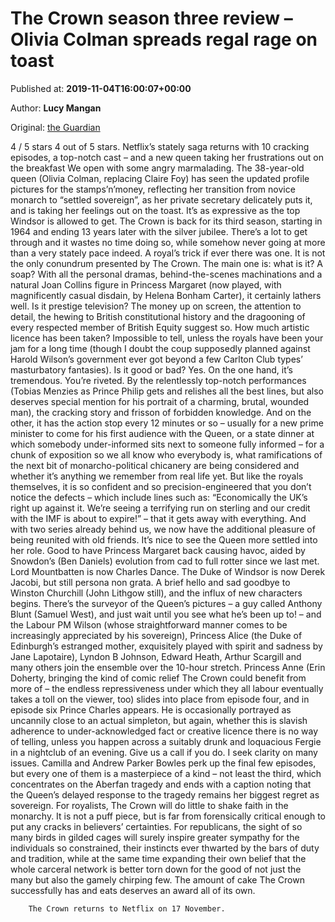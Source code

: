 
# The Crown season three review – Olivia Colman spreads regal rage on toast

Published at: **2019-11-04T16:00:07+00:00**

Author: **Lucy Mangan**

Original: [the Guardian](https://www.theguardian.com/tv-and-radio/2019/nov/04/the-crown-season-three-review-olivia-colman-spreads-regal-rage-on-toast)

4 / 5 stars 4 out of 5 stars. Netflix’s stately saga returns with 10 cracking episodes, a top-notch cast – and a new queen taking her frustrations out on the breakfast
We open with some angry marmalading. The 38-year-old queen (Olivia Colman, replacing Claire Foy) has seen the updated profile pictures for the stamps’n’money, reflecting her transition from novice monarch to “settled sovereign”, as her private secretary delicately puts it, and is taking her feelings out on the toast. It’s as expressive as the top Windsor is allowed to get.
The Crown is back for its third season, starting in 1964 and ending 13 years later with the silver jubilee. There’s a lot to get through and it wastes no time doing so, while somehow never going at more than a very stately pace indeed. A royal’s trick if ever there was one.
It is not the only conundrum presented by The Crown. The main one is: what is it? A soap? With all the personal dramas, behind-the-scenes machinations and a natural Joan Collins figure in Princess Margaret (now played, with magnificently casual disdain, by Helena Bonham Carter), it certainly lathers well. Is it prestige television? The money up on screen, the attention to detail, the hewing to British constitutional history and the dragooning of every respected member of British Equity suggest so.
How much artistic licence has been taken? Impossible to tell, unless the royals have been your jam for a long time (though I doubt the coup supposedly planned against Harold Wilson’s government ever got beyond a few Carlton Club types’ masturbatory fantasies). Is it good or bad? Yes. On the one hand, it’s tremendous. You’re riveted. By the relentlessly top-notch performances (Tobias Menzies as Prince Philip gets and relishes all the best lines, but also deserves special mention for his portrait of a charming, brutal, wounded man), the cracking story and frisson of forbidden knowledge. And on the other, it has the action stop every 12 minutes or so – usually for a new prime minister to come for his first audience with the Queen, or a state dinner at which somebody under-informed sits next to someone fully informed – for a chunk of exposition so we all know who everybody is, what ramifications of the next bit of monarcho-political chicanery are being considered and whether it’s anything we remember from real life yet.
But like the royals themselves, it is so confident and so precision-engineered that you don’t notice the defects – which include lines such as: “Economically the UK’s right up against it. We’re seeing a terrifying run on sterling and our credit with the IMF is about to expire!” – that it gets away with everything. And with two series already behind us, we now have the additional pleasure of being reunited with old friends. It’s nice to see the Queen more settled into her role. Good to have Princess Margaret back causing havoc, aided by Snowdon’s (Ben Daniels) evolution from cad to full rotter since we last met.
Lord Mountbatten is now Charles Dance. The Duke of Windsor is now Derek Jacobi, but still persona non grata. A brief hello and sad goodbye to Winston Churchill (John Lithgow still), and the influx of new characters begins. There’s the surveyor of the Queen’s pictures – a guy called Anthony Blunt (Samuel West), and just wait until you see what he’s been up to! – and the Labour PM Wilson (whose straightforward manner comes to be increasingly appreciated by his sovereign), Princess Alice (the Duke of Edinburgh’s estranged mother, exquisitely played with spirit and sadness by Jane Lapotaire), Lyndon B Johnson, Edward Heath, Arthur Scargill and many others join the ensemble over the 10-hour stretch.
Princess Anne (Erin Doherty, bringing the kind of comic relief The Crown could benefit from more of – the endless repressiveness under which they all labour eventually takes a toll on the viewer, too) slides into place from episode four, and in episode six Prince Charles appears. He is occasionally portrayed as uncannily close to an actual simpleton, but again, whether this is slavish adherence to under-acknowledged fact or creative licence there is no way of telling, unless you happen across a suitably drunk and loquacious Fergie in a nightclub of an evening. Give us a call if you do. I seek clarity on many issues.
Camilla and Andrew Parker Bowles perk up the final few episodes, but every one of them is a masterpiece of a kind – not least the third, which concentrates on the Aberfan tragedy and ends with a caption noting that the Queen’s delayed response to the tragedy remains her biggest regret as sovereign.
For royalists, The Crown will do little to shake faith in the monarchy. It is not a puff piece, but is far from forensically critical enough to put any cracks in believers’ certainties. For republicans, the sight of so many birds in gilded cages will surely inspire greater sympathy for the individuals so constrained, their instincts ever thwarted by the bars of duty and tradition, while at the same time expanding their own belief that the whole carceral network is better torn down for the good of not just the many but also the gamely chirping few.
The amount of cake The Crown successfully has and eats deserves an award all of its own.

        The Crown returns to Netflix on 17 November.
      
